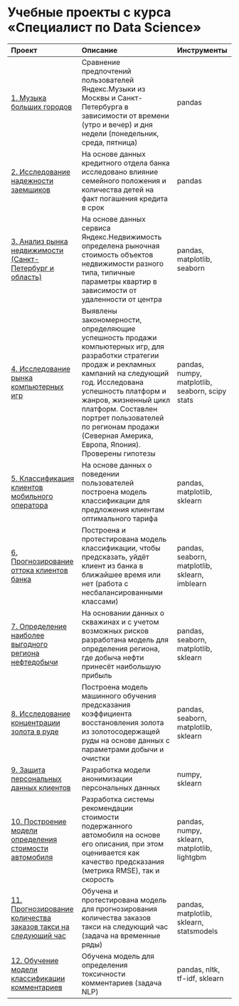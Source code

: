 # Учебные проекты с курса «Специалист по Data Science»
| Проект | Описание | Инструменты |
| :-------------------- | :--------------------- |:---------------------------|
| [1. Музыка больших городов](https://github.com/kareglazie/data-science-training-projects/tree/main/music) | Сравнение предпочтений пользователей Яндекс.Музыки из Москвы и Санкт-Петербурга в зависимости от времени (утро и вечер) и дня недели (понедельник, среда, пятница) | pandas |
| [2. Исследование надежности заемщиков](https://github.com/kareglazie/data-science-training-projects/tree/main/solvency) | На основе данных кредитного отдела банка исследовано влияние семейного положения и количества детей на факт погашения кредита в срок | pandas |
| [3. Анализ рынка недвижимости (Санкт-Петербург и область)](https://github.com/kareglazie/data-science-training-projects/tree/main/real_estate) | На основе данных сервиса Яндекс.Недвижимость определена рыночная стоимость объектов недвижимости разного типа, типичные параметры квартир в зависимости от удаленности от центра | pandas, matplotlib, seaborn |
| [4. Исследование рынка компьютерных игр](https://github.com/kareglazie/data-science-training-projects/tree/main/games) | Выявлены закономерности, определяющие успешность продажи компьютерных игр, для разработки стратегии продаж и рекламных кампаний на следующий год. Исследована успешность платформ и жанров, жизненный цикл платформ. Составлен портрет пользователей по регионам продажи (Северная Америка, Европа, Япония). Проверены гипотезы | pandas, numpy, matplotlib, seaborn, scipy stats |
| [5. Классификация клиентов мобильного оператора](https://github.com/kareglazie/data-science-training-projects/tree/main/users_behavior) | На основе данных о поведении пользователей построена модель классификации для предложения клиентам оптимального тарифа | pandas, matplotlib, sklearn |
| [6. Прогнозирование оттока клиентов банка](https://github.com/kareglazie/data-science-training-projects/tree/main/churn) | Построена и протестирована модель классификации, чтобы предсказать, уйдёт клиент из банка в ближайшее время или нет (работа с несбалансированными классами) | pandas, seaborn, matplotlib, sklearn, imblearn |
| [7. Определение наиболее выгодного региона нефтедобычи](https://github.com/kareglazie/data-science-training-projects/tree/main/oil) | На основании данных о скважинах и с учетом возможных рисков разработана модель для определения региона, где добыча нефти принесёт наибольшую прибыль | pandas, seaborn, matplotlib, sklearn |
|[8. Исследование концентрации золота в руде](https://github.com/kareglazie/data-science-training-projects/tree/main/gold) | Построена модель машинного обучения предсказания коэффициента восстановления золота из золотосодержащей руды на основе данных с параметрами добычи и очистки | pandas, seaborn, matplotlib, sklearn |
|[9. Защита персональных данных клиентов](https://github.com/kareglazie/data-science-training-projects/tree/main/encryption) | Разработка модели анонимизации персональных данных | numpy, sklearn |
|[10. Построение модели определения стоимости автомобиля](https://github.com/kareglazie/data-science-training-projects/tree/main/autos) | Разработка системы рекомендации стоимости подержанного автомобиля на основе его описания, при этом оценивается как качество предсказания (метрика RMSE), так и скорость | pandas, numpy, sklearn, matplotlib, lightgbm |
|[11. Прогнозирование количества заказов такси на следующий час](https://github.com/kareglazie/data-science-training-projects/tree/main/taxi) | Обучена и протестирована модель для прогнозирования количества заказов такси на следующий час (задача на временные ряды) | pandas, matplotlib, sklearn, statsmodels |
|[12. Обучение модели классификации комментариев](https://github.com/kareglazie/data-science-training-projects/tree/main/texts) | Обучена модель для определения токсичности комментариев (задача NLP) | pandas, nltk, tf-idf, sklearn |
